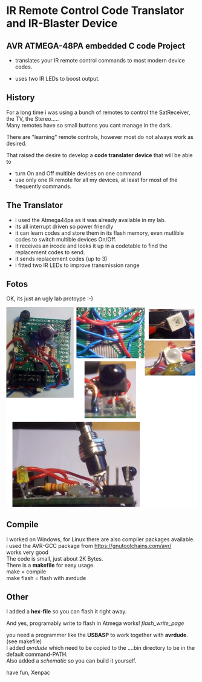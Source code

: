 # IR Remote Control Code Translator and IR-Blaster Device

## AVR ATMEGA-48PA embedded C code Project

- translates your IR remote control commands to most modern device codes.

- uses two IR LEDs to boost output.

## History

For a long time i was using a bunch of remotes to control the SatReceiver, the TV, the Stereo.....  
Many remotes have so small buttons you cant manage in the dark.

There are "learning" remote controls, however most do not always work as desired.

That raised the desire to develop a **code translater device** that will be able to 
- turn On and Off multible devices on one command
- use only one IR remote for all my devices, at least for most of the frequently commands.

## The Translator
- i used the Atmega44pa as it was already available in my lab.
- its all interrupt driven so power friendly
- it can learn codes and store them in its flash memory, even mutlible codes to switch multible devices On/Off.
- it receives an ircode and looks it up in a codetable to find the replacement codes to send.
- it sends replacement codes (up to 3)
- i fitted two IR LEDs to improve transmission range


## Fotos
OK, its just an ugly lab protoype :-)

![IRblaster](IRblaster.jpg)

## Compile
I worked on Windows, for Linux there are also compiler packages available.  
i used the AVR-GCC package from https://gnutoolchains.com/avr/  
works very good  
The code is small, just about 2K Bytes.  
There is a **makefile** for easy usage.  
make  = compile  
make flash = flash with avrdude  

## Other
I added a **hex-file** so you can flash it right away.

And yes, programably write to flash in Atmega works! _flash_write_page_  

you need a programmer like the **USBASP** to work together with **avrdude**. (see makefile)  
I added *avrdude* which need to be copied to the ....bin directory to be in the default command-PATH.  
Also added a *schematic* so you can build it yourself.  


have fun, Xenpac